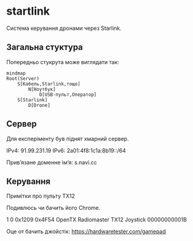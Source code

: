 # startlink

Система керування дронами через Starlink.

## Загальна стуктура

Попередньо стукрута може виглядати так:


```mermaid
mindmap
Root(Server)
    S[Кабель,Starlink,тощо]
        N[Ноутбук]
            O[USB-пульт,Оператор]
    S[Starlink]
        D[Drone]
```

## Сервер

Для експеріменту був піднят хмарний сервер.

IPv4: 91.99.231.19
IPv6: 2a01:4f8:1c1a:8b19::/64

Привʼязане доменне імʼя: s.navi.cc



## Керування

Примітки про пульту TX12

Подивлюсь чи бачить його Chrome.

1	0	0x1209	0x4F54	OpenTX	Radiomaster TX12 Joystick	00000000001B

Оце от бачить джойстік: https://hardwaretester.com/gamepad
